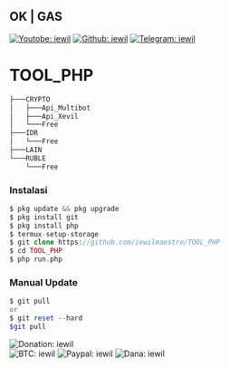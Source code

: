 <h2> OK | GAS </h2>

[![Youtobe: iewil](https://img.shields.io/youtube/channel/subscribers/UCvBSqRaT6nsPvtl8m6GaQpg?style=social)](https://youtube.com/c/iewil)
[![Github: iewil](https://img.shields.io/github/followers/iewilmaestro?style=social)](https://github.com/iewilmaestro)
[![Telegram: iewil](https://img.shields.io/badge/Telegram-Iewil-green?style=social&logo=Telegram)](https://t.me/iewil57)
<br>
# TOOL_PHP
```bash
├───CRYPTO
│   ├───Api_Multibot
│   ├───Api_Xevil
│   └───Free
├───IDR
│   └───Free
├───LAIN
└───RUBLE
    └───Free
```

### Instalasi
```php
$ pkg update && pkg upgrade
$ pkg install git
$ pkg install php
$ termux-setup-storage
$ git clone https://github.com/iewilmaestro/TOOL_PHP
$ cd TOOL_PHP
$ php run.php
```

### Manual Update
```php
$ git pull
or
$ git reset --hard
$git pull
```

![Donation: iewil](https://img.shields.io/badge/💰-Donation-blue?style=flat-square)<br>
![BTC: iewil](https://img.shields.io/badge/BTC-18jswG2t9EZrnHju5dyiYw1yGbkcrTSgJg-blue?style=flat-square&logo=bitcoin)
![Paypal: iewil](https://img.shields.io/badge/Paypal-Purna.iera@gmail.com-blue?style=flat-square&logo=paypal)
![Dana: iewil](https://img.shields.io/badge/Dana-085819008551-blue?style=flat-square&logo=idr)
